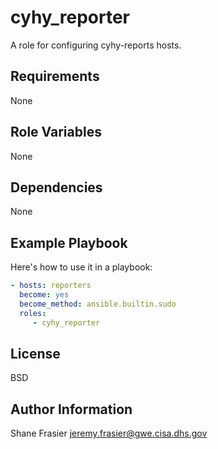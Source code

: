 # cyhy_reporter #

A role for configuring cyhy-reports hosts.

## Requirements ##

None

## Role Variables ##

None

## Dependencies ##

None

## Example Playbook ##

Here's how to use it in a playbook:

```yaml
- hosts: reporters
  become: yes
  become_method: ansible.builtin.sudo
  roles:
     - cyhy_reporter
```

## License ##

BSD

## Author Information ##

Shane Frasier <jeremy.frasier@gwe.cisa.dhs.gov>

